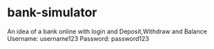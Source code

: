 # bank-simulator
An idea of a bank online with login and Deposit,Withdraw and Balance
Username: username123
Password: password123
